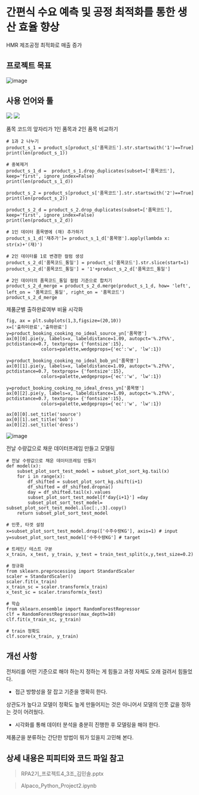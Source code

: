 # 간편식 수요 예측 및 공정 최적화를 통한 생산 효율 향상
HMR 제조공정 최적화로 매출 증가


## 프로젝트 목표
![image](https://user-images.githubusercontent.com/114542921/208440085-1e8a63a9-3d94-4075-9888-ed8e6cc729b4.png)

## 사용 언어와 툴
<img src="https://img.shields.io/badge/Python-3776AB?style=flat-square&logo=Python&logoColor=white"/>  <img src="https://img.shields.io/badge/Google Colab-F9AB00?style=flat-square&logo=Google Colab&logoColor=white"/>


품목 코드의 앞자리가 1인 품목과 2인 품목 비교하기
```
# 1과 2 나누기
product_s_1 = product_s[product_s['품목코드'].str.startswith('1')==True]
print(len(product_s_1))

# 중복제거
product_s_1_d =  product_s_1.drop_duplicates(subset=['품목코드'], keep='first', ignore_index=False)
print(len(product_s_1_d))

product_s_2 = product_s[product_s['품목코드'].str.startswith('2')==True]
print(len(product_s_2))

product_s_2_d = product_s_2.drop_duplicates(subset=['품목코드'], keep='first', ignore_index=False)
print(len(product_s_2_d))

# 1인 데이터 품목명에 (재) 추가하기
product_s_1_d['재추가']= product_s_1_d['품목명'].apply(lambda x: str(x)+'(재)')

# 2인 데이터를 1로 변경한 컬럼 생성
product_s_2_d['품목코드_통일'] = product_s['품목코드'].str.slice(start=1)
product_s_2_d['품목코드_통일'] = '1'+product_s_2_d['품목코드_통일']

# 2인 데이터의 품목코드_통일 컬럼 기준으로 합치기
product_s_2_d_merge = product_s_2_d.merge(product_s_1_d, how= 'left', left_on = '품목코드_통일', right_on = '품목코드')
product_s_2_d_merge

```
제품군별 출하완료여부 비율 시각화
```
fig, ax = plt.subplots(1,3,figsize=(20,10))
x=['출하미완료','출하완료']
y=product_booking_cooking_no_ideal_source_yn['품목명']
ax[0][0].pie(y, labels=x, labeldistance=1.09, autopct='%.2f%%', pctdistance=0.7, textprops= {'fontsize':15},
             colors=palette,wedgeprops={'ec':'w', 'lw':1})

y=product_booking_cooking_no_ideal_bob_yn['품목명']
ax[0][1].pie(y, labels=x, labeldistance=1.09, autopct='%.2f%%', pctdistance=0.7, textprops= {'fontsize':15},
             colors=palette,wedgeprops={'ec':'w', 'lw':1})

y=product_booking_cooking_no_ideal_dress_yn['품목명']
ax[0][2].pie(y, labels=x, labeldistance=1.09, autopct='%.2f%%', pctdistance=0.7, textprops= {'fontsize':15},
             colors=palette,wedgeprops={'ec':'w', 'lw':1})

ax[0][0].set_title('source')
ax[0][1].set_title('bob')
ax[0][2].set_title('dress')

```
![image](https://user-images.githubusercontent.com/114542921/208444809-0076906e-9768-4967-b32e-52e37d4b1928.png)

전날 수량값으로 채운 데이터프레임 만들고 모델링
```
# 전날 수량값으로 채운 데이터프레임 만들기
def model(x):
    subset_plot_sort_test_model = subset_plot_sort_kg.tail(x) 
    for i in range(x):
        df_shifted = subset_plot_sort_kg.shift(i+1)
        df_shifted = df_shifted.dropna()
        day = df_shifted.tail(x).values
        subset_plot_sort_test_model[f'day{i+1}'] =day
        subset_plot_sort_test_model= subset_plot_sort_test_model.iloc[:,:3].copy()
    return subset_plot_sort_test_model
    
# 인풋, 타겟 설정
x=subset_plot_sort_test_model.drop(['수주수량KG'], axis=1) # input
y=subset_plot_sort_test_model['수주수량KG'] # target

# 트레인/ 테스트 구분
x_train, x_test, y_train, y_test = train_test_split(x,y,test_size=0.2)

# 정규화
from sklearn.preprocessing import StandardScaler
scaler = StandardScaler()
scaler.fit(x_train)
x_train_sc = scaler.transform(x_train)
x_test_sc = scaler.transform(x_test)

# 학습
from sklearn.ensemble import RandomForestRegressor
clf = RandomForestRegressor(max_depth=10)
clf.fit(x_train_sc, y_train)

# train 정확도
clf.score(x_train, y_train)
```

## 개선 사항
전처리를 어떤 기준으로 해야 하는지 정하는 게 힘들고 과정 자체도 오래 걸려서 힘들었다.
- 접근 방향성을 잘 잡고 기준을 명확히 한다.

상관도가 높다고 모델이 정확도 높게 만들어지는 것은 아니어서 모델의 인풋 값을 정하는 것이 어려웠다.
- 시각화를 통해 데이터 분석을 충분히 진행한 후 모델링을 해야 한다.

제품군을 분류하는 간단한 방법이 뭐가 있을지 고민해 본다.

## 상세 내용은 피피티와 코드 파일 참고
> RPA2기_프로젝트4_3조_김민솔.pptx

> Alpaco_Python_Project2.ipynb

